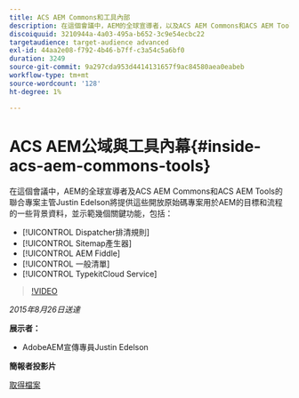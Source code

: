 ```yaml
---
title: ACS AEM Commons和工具內部
description: 在這個會議中，AEM的全球宣導者，以及ACS AEM Commons和ACS AEM Tools的聯合專案負責人Justin Edelson將提供AEM這些開放原始碼專案所使用的目標和流程的一些背景，並示範一些關鍵功能。
discoiquuid: 3210944a-4a03-495a-b652-3c9e54ecbc22
targetaudience: target-audience advanced
exl-id: 44aa2e08-f792-4b46-b7ff-c3a54c5a6bf0
duration: 3249
source-git-commit: 9a297cda953d4414131657f9ac84580aea0eabeb
workflow-type: tm+mt
source-wordcount: '128'
ht-degree: 1%

---
```


# ACS AEM公域與工具內幕{#inside-acs-aem-commons-tools}

在這個會議中，AEM的全球宣導者及ACS AEM Commons和ACS AEM Tools的聯合專案主管Justin Edelson將提供這些開放原始碼專案用於AEM的目標和流程的一些背景資料，並示範幾個關鍵功能，包括：

* [!UICONTROL Dispatcher排清規則]
* [!UICONTROL Sitemap產生器]
* [!UICONTROL AEM Fiddle]
* [!UICONTROL 一般清單]
* [!UICONTROL TypekitCloud Service]

>[!VIDEO](https://video.tv.adobe.com/v/19374/?quality=9)

*2015年8月26日送達*

**展示者：**

* AdobeAEM宣傳專員Justin Edelson

**簡報者投影片**

[取得檔案](assets/08262015-commons-and-tools.pptx)
<!--
[Get back to the Overview](https://helpx.adobe.com/experience-manager/kt/eseminars/gems/aem-index.html)
-->
